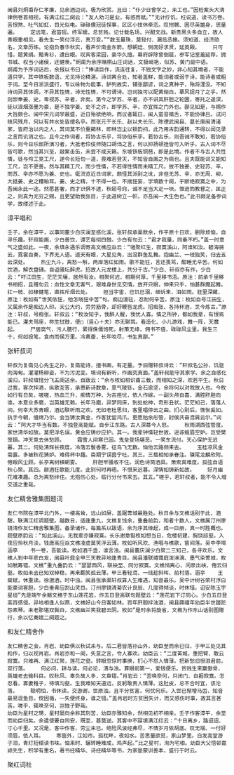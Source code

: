 <!-- { "loadSidebar": true } -->
    闽县刘炯甫存仁孝廉，见余酒边词，极为欣赏。且曰：“仆少日曾学之，未工也。”因检案头大清律例卷首相视，有满江红二阕云：“友人劝习是业，有感而赋。”“无计疗饥，枉说道、读书万卷。苦恨煞、吐气如虹，目光似电。碌碌儒冠徒悮事，区区小技休牵恋。叹拊髀、困尽英雄身，思量遍。    定远笔，君苗砚。终军繻，总贫贱。记廿载名场，兴酣文战。新贵黑头多自立，故人青眼重相见。看先生一笑付浮云，真万变。”“数玉量珠，莫轻付、漏卮丞掾。须知道、经济勋名，文章历练。论抱负春华秋实，看声价南金东箭。想朝廷、侧席好求贤，延英殿。    只可惜，题黄绢。黯青衫，遭白眼。叹宾客梁园，豪华久擅。幕府辟除曾倒屣，参军记室羞延荐。拥书城、权当小诸侯，还健羡。”炯甫为余序赌棋山庄词话，文极峭艳，似苏、黄门庭中语。
    炯甫为予序词话后，余报以书曰：“捧读巨作，流连往复，不独文字之妙，非心知其境者，不能道只字。其中铁板数语，尤见持论精湛。诗词离合处，知者盖鲜，能词者或弱于诗，能诗者或粗于词。至今日浙派盛行，专以咏物为能事，胪列故实，铺张鄙谚，词之真种子，殆将湮没。不知诗词异其体调，不异其性情，诗无性情，不可谓诗。岂词独可以配黄俪白，摹风捉月了之乎。然则崇奉姜、史，卑视苏、辛者，非矣。第今之学苏、辛者，亦不讲其肝胆之轮囷，寄托之遥深，徒以浪烟涨墨为豪，是不独学姜、史不之许，即学苏、辛，亦宜挥之门外也。鄙见如是，与赐作大旨颇合。闽中宋元词学最盛，近日殆欲绝响，而议者辄曰，闽人蛮音鴂舌，不能协律吕。试问晓风残月，何以有井水处皆擅名乎。而张元干长乐、赵以夫长乐、陈德武闽县、葛长庚闽清诸家，皆府治以内之人，其词莫不价重鷄林，即林岂尘以锁韵扫，此乃用古韵通转，不得以闻见录之言而讥诮之也。且今之作词者，将协古乐乎，将协俗乐乎。若协古乐，则吾诚不敢知，若协俗乐，则今日乐部所演习者，大抵老伶伎师随口胡诌之言，何以抑扬顿挫皆可入听乎。古人词不尽皆可歌，然当其兴至，敲案击缶，未尝不成天籁。东坡铁板铜琶，即是此境。作者不与古人共性情，徒与伶工竞工尺，遂令长短句一道，畏难若登天，不知皆自画之为病也。且夫既能词又能知工尺，岂不更善。然与其精工尺，而少性情，不若得性情而未精工尺。故不独姜、史轻苏、辛，而苏、辛亦不愿为姜、史也。铤流览近日词家，颇怪其派别之讹，非但无苏、辛，亦无周、柳，大抵姜、史之糟粕耳。姜、史之精，十不得一也。不揣狂妄，学填数十阕，于断绝寂寞之中，为吾闽永此一途。然愿甚奢，而才识俱不逮，秋蚓号窍，诚不足当大疋一吷。惟进而教督之，匡正之，则真为无穷之赐，且更望助我张目，于此道树立一帜，亦吾闽一大生色也。”此书颇足备参词学，故缕述于此。

漳平唱和

    壬子，余在漳平，以事同董少白庆澜至感化溪，张轩叔承渠款余，作平原十日欢，删除烦恼，自寻乐趣。轩叔能画，少白善饮，谭艺每彻四鼓。少白有句云：“君才我量，同垂不朽。”盖一时意气之盛如此。一夜，余填永遇乐调寄高文樵应焱云：“嗟聚红生，寂寞溪山，阿谁知汝。碧海骑云，霓裳自奏，下界无人语。遥天有眼，大星见角，出没群鱼乱舞。抱幽兰、一枝独笑，归去五云深处。    热尘九斗，离愁一斛，两岸落红如雨。歌不能狂，言还畏骂，酣睡尤辛苦。何如饮酒，解衣盘礴。自谥骚坛醉虎。招故人元龙楼上，共分千古。”少白、轩叔亦有作，少白云：“吁江田生，茫茫天壤，居然有汝。相聚何迟，相期何厚，千里移书浯。原注：前承千里移书相招，且赠句云：血性文章无客气，艰难身世见交情。放开只眼，伸来只手，怕甚群魔起舞。扛一枝、如椽健笔，直挥斥烟云处。    担当宇宙，已饥已溺，细诉来，泪如雨。狂里深藏，原注：枚如有“世笑侬狂，他怎晓狂中苦”句。痴边漫驻，忍耐何辛苦。原注：枚如自号江田生，又属余作是痴边人印。天公大约，劳劳筋骨，却好鞭笞龙虎。招痴张、各持杯酒，烹今炼古。”原注：轩叔，号痴张。轩叔云：“枚汝知乎，我醉人醒，我忧人喜。情之所钟，都如我辈，有恨焉能已。灌夫骂座，祢生挝鼓，便□（竖心＋夫）亦无聊耳。看造化、小儿游戏，舞一阵，天魔起。    尸居腐气，污人膻行，累得侏儒饱死。射策无缘，佣书不值，碌碌风尘里。我生三十，何如投笔，食肉而侯万里。冷黄齑，长年咬尽，书生真鄙。”

张轩叔词

    轩叔为复斋见心先生之孙，复斋能诗，擅书画，有疋量。予旧赠轩叔诗云：“轩叔名公孙，饥驱向海甸。濯濯杨柳姿，不为污泥变。填词有新听，作画究真面。”盖轩叔能守其家学。余之自感化溪归，轩叔填惜分飞五阕送余。自跋云：“余与枚如相识甫三载，而相知之深，欢若平生。秋日过我，客次拌酒，纵歌互答，承惠新诗数章，意气陵铄，金石逾坚，余将何以对我故人也。今枚如行有日矣，嗟嗟，热血三升，痴情万种，为古担忧，依人作嫁。一副头颅自喜，满腔肝胆向谁。本意业多磨，岂英雄无赖。长年马磨，异梦同床，到处蛇神，奇形丑状。茫茫知己，落落人间。何幸大苏青眼，酒边联听雨之欢。无如老杜思归，客里唱停云之曲。扪心别后，憔怅奚如。执手今朝，缠绵乃尔。会当铸汝黄金，作客犹留鸿爪。更愿贻余彤管，封侯共奋鸢肩云尔。”词云：“阿大才华当有数。不独登高能赋。自步江东路。古人深慕今人怒。    秋雨湖西弦管度。家世清华如故。莫把浮名误。黄金应铸纱应护。其一。我辈钟情轻世故。谣诼蛾眉空妒。岂受樊笼锢。冲天竞去休愁顾。    霜雪人间寒已固。鬼垒登场堪恶。一笑东流付。天心保护无迟暮。其二。何处清辉长夜度。冷落云鬟香雾。征鸟飞无数。恼他云路频来去。    玉桂凉风金菊露。多被秋花猜妒。难得杯中趣。斋期宁误茵宁吐。其三。三载相知承眷注。骥尾龙麟欣附。倦眼风尘顾。长亭离树横朝雾。    肝胆牢骚收不住。润色诗筒酒具。萧索真难度。孤弦自语秋心聚。其四。颠酒狂歌能几度。此别何时再晤。不恨来迟暮。深情如铸新如故。    好月幽花难凑趣。总为离愁绊住。尤抱伤心处。临行分付书来去。其五。”嗟乎，若轩叔者，能不令人增交道之重哉。

友仁精舍雅集图题词

    友仁书院在漳平北门外，一楼高耸，远山如屏，盖踞菁城最胜处。秋日余与文樵话别于此，酒酣，联满江红调题壁。越数日，适逢重九，文樵复饯余，重叠前韵，和者十数人。文樵属汀州廖镜清作友仁精舍雅集图，备录诸作，每篇系以跋语，余为序其缘起，成一巨册，真一时胜概也。题壁原韵云：“如此溪山，无我辈亦嫌寂寞。长乐谢章铤枚如想当日，危楼初建，胸饶邱壑。入夜应怜秋月淡，钱唐高应焱文樵凌虚莫笑浮云薄。枚如听风欢、渔唱与樵歌，窗间落。吴中李堉涵亭    书一卷，吾能读。枚如酒千盏，谁言浊。闽县董庆澜少白聚二三知己，各寻欢乐。文樵人到中年悲白发，闽县叶鼎全甲三天教异地逢青目。闽县潘联禧蔼庭泼淋漓、墨气染菁城，枚如觥筹错。文樵”重九叠韵云：“瑟瑟西风，联袂至、同分寂寞。文樵悄离心、闲泉出峡，倦云归壑。枚如未去已知双棹稳，再来翻笑孤云薄。甲三看轻鸢、一线趁斜晖、前村落。涵亭    王粲赋，休重读。徐邈酒，时中浊。闽县张承渠轩叔算人生难遇，知音最乐。吴中计树谷荣村浮白能豪词客胆，少白垂青应刮山灵目。汀州廖镜清菊农计良辰、几度得倾谈，时休错。诏安陈玉宇星垣”先是端午余觞文樵于东山莲花岩，作五日登高联句题壁云：“莲花岩下订同心。少白五日登高百感侵。异地相逢人似燕，文樵好山今日客如林。百年肝胆拌浊酒，闽县薛禧年幼臣半世蹉跎怨素琴。未老那堪双鬓白，文樵幽兰笑我碧云阴。枚如”是时余将旋省，文樵为作东山话别图赠行，余以忆秦娥二阕题之。

和友仁精舍作

    友仁精舍之会，肖岩、幼臣俱以秋试未与。后二君皆落孙山外，幼臣至而余已归，于甲三处见其和作，归以视肖岩。肖岩亦和一阕，失意之言，令人寡欢。幼臣云：“二度菁城，重把臂、敢云寂寞。只难再、满江红聚，莲花之壑。转眼忽惊时事换，扪心不怨人情薄。把新愁旧恨泪君前，双行落。    何必问，耕与读。何必论，清与浊。算眼前第一，爱钱便乐。贫贱生来赢傲骨，英雄老去输科目。叹秋风、辜负故人多，文章错。”肖岩云：“苦唤奈何，只闭门、自捱寂寞。怎忍看，寡妻稚子，待填沟壑。生我难知天道远，反躬敢责人情薄。这肚皮，总不合时宜，该沦落。    聪明怕，书休读。交游谢，世原浊。且平分贫富，何忧何乐。入世已惭增马齿，知音最易混鱼目。傥因循，一失便终身，谁之错。”盖肖岩时方贫困失计，而又感伤时事，故其言甚苦。嗟乎，辄唤奈何，岂独子野哉。
    幼臣为星村之甥，星村屡向余称其刻苦，幼臣亦雅知余，然相见初不相亲。壬子作客漳平，余至而幼臣归矣。余遣使要自同安，既至，甚莫逆。其客中不寐填满江红云：“十日离乡，路迢迢、寸心千里。又况是、客中作客，劳尘未已。绝险风波经弗尽，不情岁月依胡底。叹无端、一付好须眉，依人耳。    寒窗外，江如市。孤枕畔，夜如水。苦思量欲觅，家山梦里。白发高堂游子泪，青灯短榻读书味。恼来时、辗转睡难成，鸡声起。”比之星村，洵为宅相。幼臣大父悟邨嘉颍先生，积学有重名，著书经精华、诗经精华等书，为家塾蒙训善本，盛行于时云。

聚红词社

